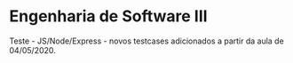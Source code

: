 # Engenharia de Software III

Teste - JS/Node/Express - novos testcases adicionados a partir da aula de 04/05/2020.
